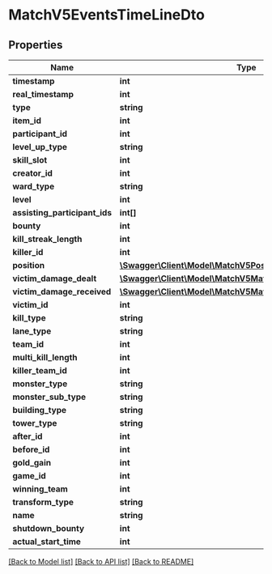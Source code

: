 # MatchV5EventsTimeLineDto

## Properties
Name | Type | Description | Notes
------------ | ------------- | ------------- | -------------
**timestamp** | **int** |  | 
**real_timestamp** | **int** |  | [optional] 
**type** | **string** |  | 
**item_id** | **int** |  | [optional] 
**participant_id** | **int** |  | [optional] 
**level_up_type** | **string** |  | [optional] 
**skill_slot** | **int** |  | [optional] 
**creator_id** | **int** |  | [optional] 
**ward_type** | **string** |  | [optional] 
**level** | **int** |  | [optional] 
**assisting_participant_ids** | **int[]** |  | [optional] 
**bounty** | **int** |  | [optional] 
**kill_streak_length** | **int** |  | [optional] 
**killer_id** | **int** |  | [optional] 
**position** | [**\Swagger\Client\Model\MatchV5PositionDto**](MatchV5PositionDto.md) |  | [optional] 
**victim_damage_dealt** | [**\Swagger\Client\Model\MatchV5MatchTimelineVictimDamage[]**](MatchV5MatchTimelineVictimDamage.md) |  | [optional] 
**victim_damage_received** | [**\Swagger\Client\Model\MatchV5MatchTimelineVictimDamage[]**](MatchV5MatchTimelineVictimDamage.md) |  | [optional] 
**victim_id** | **int** |  | [optional] 
**kill_type** | **string** |  | [optional] 
**lane_type** | **string** |  | [optional] 
**team_id** | **int** |  | [optional] 
**multi_kill_length** | **int** |  | [optional] 
**killer_team_id** | **int** |  | [optional] 
**monster_type** | **string** |  | [optional] 
**monster_sub_type** | **string** |  | [optional] 
**building_type** | **string** |  | [optional] 
**tower_type** | **string** |  | [optional] 
**after_id** | **int** |  | [optional] 
**before_id** | **int** |  | [optional] 
**gold_gain** | **int** |  | [optional] 
**game_id** | **int** |  | [optional] 
**winning_team** | **int** |  | [optional] 
**transform_type** | **string** |  | [optional] 
**name** | **string** |  | [optional] 
**shutdown_bounty** | **int** |  | [optional] 
**actual_start_time** | **int** |  | [optional] 

[[Back to Model list]](../README.md#documentation-for-models) [[Back to API list]](../README.md#documentation-for-api-endpoints) [[Back to README]](../README.md)


